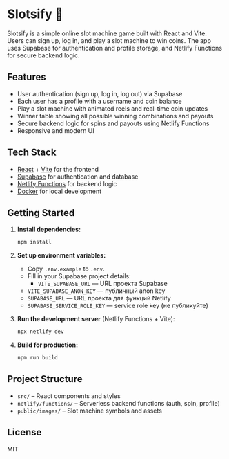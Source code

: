 # Slotsify 🎰

Slotsify is a simple online slot machine game built with React and Vite. Users can sign up, log in, and play a slot machine to win coins. The app uses Supabase for authentication and profile storage, and Netlify Functions for secure backend logic.

## Features

- User authentication (sign up, log in, log out) via Supabase
- Each user has a profile with a username and coin balance
- Play a slot machine with animated reels and real-time coin updates
- Winner table showing all possible winning combinations and payouts
- Secure backend logic for spins and payouts using Netlify Functions
- Responsive and modern UI

## Tech Stack

- [React](https://react.dev/) + [Vite](https://vitejs.dev/) for the frontend
- [Supabase](https://supabase.com/) for authentication and database
- [Netlify Functions](https://docs.netlify.com/functions/overview/) for backend logic
- [Docker](https://www.docker.com/) for local development

## Getting Started

1. **Install dependencies:**
   ```sh
   npm install
   ```

2. **Set up environment variables:**
   - Copy `.env.example` to `.env`.
   - Fill in your Supabase project details:
     - `VITE_SUPABASE_URL` — URL проекта Supabase
    - `VITE_SUPABASE_ANON_KEY` — публичный anon key
     - `SUPABASE_URL` — URL проекта для функций Netlify
     - `SUPABASE_SERVICE_ROLE_KEY` — service role key (не публикуйте)

3. **Run the development server** (Netlify Functions + Vite):
   ```sh
   npx netlify dev
   ```

4. **Build for production:**
   ```sh
   npm run build
   ```

## Project Structure

- `src/` – React components and styles
- `netlify/functions/` – Serverless backend functions (auth, spin, profile)
- `public/images/` – Slot machine symbols and assets

## License

MIT
